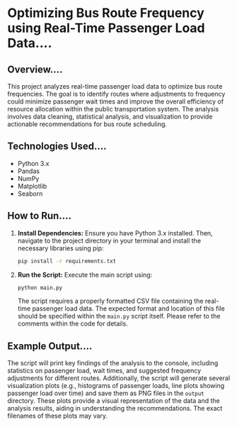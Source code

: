 # Optimizing Bus Route Frequency using Real-Time Passenger Load Data....

## Overview....

This project analyzes real-time passenger load data to optimize bus route frequencies. The goal is to identify routes where adjustments to frequency could minimize passenger wait times and improve the overall efficiency of resource allocation within the public transportation system. The analysis involves data cleaning, statistical analysis, and visualization to provide actionable recommendations for bus route scheduling.

## Technologies Used....

* Python 3.x
* Pandas
* NumPy
* Matplotlib
* Seaborn

## How to Run....

1. **Install Dependencies:**  Ensure you have Python 3.x installed. Then, navigate to the project directory in your terminal and install the necessary libraries using pip:

   ```bash
   pip install -r requirements.txt
   ```

2. **Run the Script:** Execute the main script using:

   ```bash
   python main.py
   ```

   The script requires a properly formatted CSV file containing the real-time passenger load data.  The expected format and location of this file should be specified within the `main.py` script itself.  Please refer to the comments within the code for details.


## Example Output....

The script will print key findings of the analysis to the console, including statistics on passenger load, wait times, and suggested frequency adjustments for different routes.  Additionally, the script will generate several visualization plots (e.g., histograms of passenger loads, line plots showing passenger load over time) and save them as PNG files in the `output` directory.  These plots provide a visual representation of the data and the analysis results, aiding in understanding the recommendations.  The exact filenames of these plots may vary.
